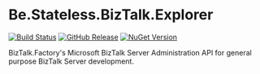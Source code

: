 ﻿# Be.Stateless.BizTalk.Explorer

[![Build Status](https://dev.azure.com/icraftsoftware/be.stateless/_apis/build/status/Be.Stateless.BizTalk.Explorer%20Manual%20Release?branchName=master)](https://dev.azure.com/icraftsoftware/be.stateless/_build/latest?definitionId=666&branchName=master)
[![GitHub Release](https://img.shields.io/github/v/release/icraftsoftware/Be.Stateless.BizTalk.Explorer)](https://github.com/icraftsoftware/Be.Stateless.BizTalk.Explorer/releases/latest)
[![NuGet Version](https://img.shields.io/nuget/v/Be.Stateless.BizTalk.Explorer.svg?style=flat)](https://www.nuget.org/packages/Be.Stateless.BizTalk.Explorer/)

BizTalk.Factory's Microsoft BizTalk Server Administration API for general purpose BizTalk Server development.
